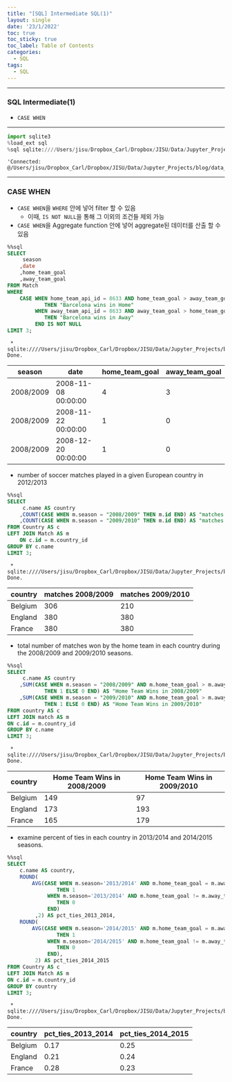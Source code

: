 ```yaml
---
title: "[SQL] Intermediate SQL(1)"
layout: single
date: '23/1/2022'
toc: true
toc_sticky: true
toc_label: Table of Contents
categories:
  - SQL
tags:
  - SQL
---
```


---
### SQL Intermediate(1)
* `CASE WHEN`

---


```python
import sqlite3
%load_ext sql
%sql sqlite:////Users/jisu/Dropbox_Carl/Dropbox/JISU/Data/Jupyter_Projects/blog/data_engineer/sql/3_intermediate_sql/database.sqlite
```




    'Connected: @/Users/jisu/Dropbox_Carl/Dropbox/JISU/Data/Jupyter_Projects/blog/data_engineer/sql/3_intermediate_sql/database.sqlite'



---

### CASE WHEN
* `CASE WHEN`을 `WHERE` 안에 넣어 filter 할 수 있음
    * 이때, `IS NOT NULL`을 통해 그 이외의 조건들 제외 가능
* `CASE WHEN`을 Aggregate function 안에 넣어 aggregate된 데이터를 산출 할 수 있음


```sql
%%sql
SELECT
	 season
	,date
	,home_team_goal
	,away_team_goal
FROM Match
WHERE 
	CASE WHEN home_team_api_id = 8633 AND home_team_goal > away_team_goal 
		 	THEN "Barcelona wins in Home"
		 WHEN away_team_api_id = 8633 AND away_team_goal > home_team_goal 
		 	THEN "Barcelona wins in Away"
		 END IS NOT NULL
LIMIT 3;
```

     * sqlite:////Users/jisu/Dropbox_Carl/Dropbox/JISU/Data/Jupyter_Projects/blog/data_engineer/sql/3_intermediate_sql/database.sqlite
    Done.





<table>
    <thead>
        <tr>
            <th>season</th>
            <th>date</th>
            <th>home_team_goal</th>
            <th>away_team_goal</th>
        </tr>
    </thead>
    <tbody>
        <tr>
            <td>2008/2009</td>
            <td>2008-11-08 00:00:00</td>
            <td>4</td>
            <td>3</td>
        </tr>
        <tr>
            <td>2008/2009</td>
            <td>2008-11-22 00:00:00</td>
            <td>1</td>
            <td>0</td>
        </tr>
        <tr>
            <td>2008/2009</td>
            <td>2008-12-20 00:00:00</td>
            <td>1</td>
            <td>0</td>
        </tr>
    </tbody>
</table>



* number of soccer matches played in a given European country in 2012/2013


```sql
%%sql
SELECT
	 c.name AS country
	,COUNT(CASE WHEN m.season = "2008/2009" THEN m.id END) AS "matches 2008/2009"
	,COUNT(CASE WHEN m.season = "2009/2010" THEN m.id END) AS "matches 2009/2010"
FROM Country AS c
LEFT JOIN Match AS m
	ON c.id = m.country_id
GROUP BY c.name
LIMIT 3;
```

     * sqlite:////Users/jisu/Dropbox_Carl/Dropbox/JISU/Data/Jupyter_Projects/blog/data_engineer/sql/3_intermediate_sql/database.sqlite
    Done.





<table>
    <thead>
        <tr>
            <th>country</th>
            <th>matches 2008/2009</th>
            <th>matches 2009/2010</th>
        </tr>
    </thead>
    <tbody>
        <tr>
            <td>Belgium</td>
            <td>306</td>
            <td>210</td>
        </tr>
        <tr>
            <td>England</td>
            <td>380</td>
            <td>380</td>
        </tr>
        <tr>
            <td>France</td>
            <td>380</td>
            <td>380</td>
        </tr>
    </tbody>
</table>



* total number of matches won by the home team in each country during the 2008/2009 and 2009/2010 seasons.


```sql
%%sql
SELECT 
	 c.name AS country
	,SUM(CASE WHEN m.season = "2008/2009" AND m.home_team_goal > m.away_team_goal
		 	THEN 1 ELSE 0 END) AS "Home Team Wins in 2008/2009"
	,SUM(CASE WHEN m.season = "2009/2010" AND m.home_team_goal > m.away_team_goal
		 	THEN 1 ELSE 0 END) AS "Home Team Wins in 2009/2010"
FROM country AS c
LEFT JOIN match AS m
ON c.id = m.country_id
GROUP BY c.name
LIMIT 3;
```

     * sqlite:////Users/jisu/Dropbox_Carl/Dropbox/JISU/Data/Jupyter_Projects/blog/data_engineer/sql/3_intermediate_sql/database.sqlite
    Done.





<table>
    <thead>
        <tr>
            <th>country</th>
            <th>Home Team Wins in 2008/2009</th>
            <th>Home Team Wins in 2009/2010</th>
        </tr>
    </thead>
    <tbody>
        <tr>
            <td>Belgium</td>
            <td>149</td>
            <td>97</td>
        </tr>
        <tr>
            <td>England</td>
            <td>173</td>
            <td>193</td>
        </tr>
        <tr>
            <td>France</td>
            <td>165</td>
            <td>179</td>
        </tr>
    </tbody>
</table>



* examine percent of ties in each country in 2013/2014 and 2014/2015 seasons.


```sql
%%sql
SELECT 
	c.name AS country,
	ROUND(
		AVG(CASE WHEN m.season='2013/2014' AND m.home_team_goal = m.away_team_goal 
				THEN 1
			 WHEN m.season='2013/2014' AND m.home_team_goal != m.away_team_goal 
			 	THEN 0
			 END)
		 ,2) AS pct_ties_2013_2014,
	ROUND(
		AVG(CASE WHEN m.season='2014/2015' AND m.home_team_goal = m.away_team_goal 
				THEN 1
			 WHEN m.season='2014/2015' AND m.home_team_goal != m.away_team_goal 
		 		THEN 0
			 END),
		 2) AS pct_ties_2014_2015
FROM Country AS c
LEFT JOIN Match AS m
ON c.id = m.country_id
GROUP BY country
LIMIT 3;
```

     * sqlite:////Users/jisu/Dropbox_Carl/Dropbox/JISU/Data/Jupyter_Projects/blog/data_engineer/sql/3_intermediate_sql/database.sqlite
    Done.





<table>
    <thead>
        <tr>
            <th>country</th>
            <th>pct_ties_2013_2014</th>
            <th>pct_ties_2014_2015</th>
        </tr>
    </thead>
    <tbody>
        <tr>
            <td>Belgium</td>
            <td>0.17</td>
            <td>0.25</td>
        </tr>
        <tr>
            <td>England</td>
            <td>0.21</td>
            <td>0.24</td>
        </tr>
        <tr>
            <td>France</td>
            <td>0.28</td>
            <td>0.23</td>
        </tr>
    </tbody>
</table>


